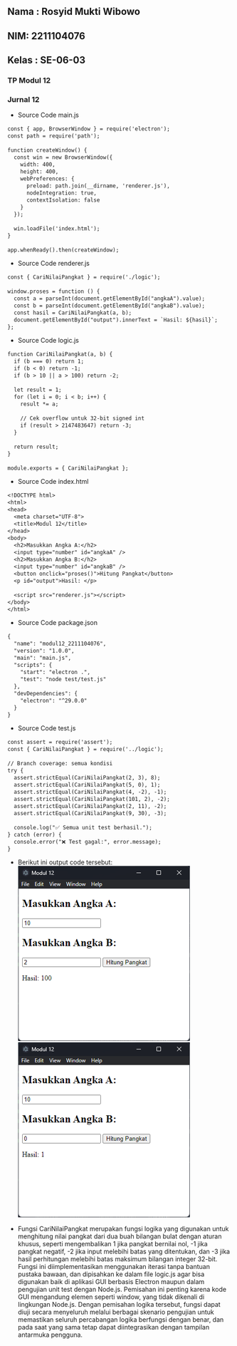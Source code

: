 <h2>Nama : Rosyid Mukti Wibowo</h2>
<h2>NIM: 2211104076</h2>
<h2>Kelas : SE-06-03</h2>

<h3>TP Modul 12</h3>

### Jurnal 12
- Source Code main.js
```
const { app, BrowserWindow } = require('electron');
const path = require('path');

function createWindow() {
  const win = new BrowserWindow({
    width: 400,
    height: 400,
    webPreferences: {
      preload: path.join(__dirname, 'renderer.js'),
      nodeIntegration: true,
      contextIsolation: false
    }
  });

  win.loadFile('index.html');
}

app.whenReady().then(createWindow);
```

- Source Code renderer.js
```
const { CariNilaiPangkat } = require('./logic');

window.proses = function () {
  const a = parseInt(document.getElementById("angkaA").value);
  const b = parseInt(document.getElementById("angkaB").value);
  const hasil = CariNilaiPangkat(a, b);
  document.getElementById("output").innerText = `Hasil: ${hasil}`;
};             
```

- Source Code logic.js
```
function CariNilaiPangkat(a, b) {
  if (b === 0) return 1;
  if (b < 0) return -1;
  if (b > 10 || a > 100) return -2;

  let result = 1;
  for (let i = 0; i < b; i++) {
    result *= a;

    // Cek overflow untuk 32-bit signed int
    if (result > 2147483647) return -3;
  }

  return result;
}

module.exports = { CariNilaiPangkat };           
```

- Source Code index.html
```
<!DOCTYPE html>
<html>
<head>
  <meta charset="UTF-8">
  <title>Modul 12</title>
</head>
<body>
  <h2>Masukkan Angka A:</h2>
  <input type="number" id="angkaA" />
  <h2>Masukkan Angka B:</h2>
  <input type="number" id="angkaB" />
  <button onclick="proses()">Hitung Pangkat</button>
  <p id="output">Hasil: </p>

  <script src="renderer.js"></script>
</body>
</html>             
```
- Source Code package.json
```
{
  "name": "modul12_2211104076",
  "version": "1.0.0",
  "main": "main.js",
  "scripts": {
    "start": "electron .",
    "test": "node test/test.js"
  },
  "devDependencies": {
    "electron": "^29.0.0"
  }
}        
```

- Source Code test.js
```
const assert = require('assert');
const { CariNilaiPangkat } = require('../logic');

// Branch coverage: semua kondisi
try {
  assert.strictEqual(CariNilaiPangkat(2, 3), 8);
  assert.strictEqual(CariNilaiPangkat(5, 0), 1);
  assert.strictEqual(CariNilaiPangkat(4, -2), -1);
  assert.strictEqual(CariNilaiPangkat(101, 2), -2);
  assert.strictEqual(CariNilaiPangkat(2, 11), -2);
  assert.strictEqual(CariNilaiPangkat(9, 30), -3);

  console.log("✅ Semua unit test berhasil.");
} catch (error) {
  console.error("❌ Test gagal:", error.message);
}        
```

- Berikut ini output code tersebut: <br>
![Output 1](1.png)
![Output 2](2.png)

- Fungsi CariNilaiPangkat merupakan fungsi logika yang digunakan untuk menghitung nilai pangkat dari dua buah bilangan bulat dengan aturan khusus, seperti mengembalikan 1 jika pangkat bernilai nol, -1 jika pangkat negatif, -2 jika input melebihi batas yang ditentukan, dan -3 jika hasil perhitungan melebihi batas maksimum bilangan integer 32-bit. Fungsi ini diimplementasikan menggunakan iterasi tanpa bantuan pustaka bawaan, dan dipisahkan ke dalam file logic.js agar bisa digunakan baik di aplikasi GUI berbasis Electron maupun dalam pengujian unit test dengan Node.js. Pemisahan ini penting karena kode GUI mengandung elemen seperti window, yang tidak dikenali di lingkungan Node.js. Dengan pemisahan logika tersebut, fungsi dapat diuji secara menyeluruh melalui berbagai skenario pengujian untuk memastikan seluruh percabangan logika berfungsi dengan benar, dan pada saat yang sama tetap dapat diintegrasikan dengan tampilan antarmuka pengguna.